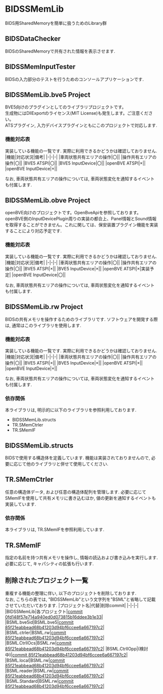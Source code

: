 # BIDSSMemLib
BIDS用SharedMemoryを簡単に扱うためのLibrary群


## BIDSDataChecker
BIDSのSharedMemoryで共有された情報を表示させます.


## BIDSSMemInputTester
BIDSの入力部分のテストを行うためのコンソールアプリケーションです.


## BIDSSMemLib.bve5 Project
BVE5向けのプラグインとしてのライブラリプロジェクトです。  
生成物にはDllExportのライセンス(MIT License)も発生します。ご注意ください。  
ATSプラグイン, 入力デバイスプラグインともにこのプロジェクトで対応します.
### 機能対応表
実装している機能の一覧です.  実際に利用できるかどうかは確認しておりません.
|機能|対応状況|備考|
|-|-|-|
|車両状態共有エリアの操作|〇||
|操作共有エリアの操作|〇||
|BVE5 ATSPI|〇||
|BVE5 InputDevice|〇||
|openBVE ATSPI|×||
|openBVE InputDevice|×||

なお, 車両状態共有エリアの操作については, 車両状態変化を通知するイベントも付属します.


## BIDSSMemLib.obve Project
openBVE向けのプロジェクトです。OpenBveApiを参照しております。  
openBVE側のInputDevicePlugin周りの実装の都合上、Panel情報とSound情報を取得することができません。これに関しては、保安装置プラグイン機能を実装することにより対応予定です.
### 機能対応表
実装している機能の一覧です.  実際に利用できるかどうかは確認しておりません.
|機能|対応状況|備考|
|-|-|-|
|車両状態共有エリアの操作|〇||
|操作共有エリアの操作|〇||
|BVE5 ATSPI|×||
|BVE5 InputDevice|×||
|openBVE ATSPI|×|実装予定|
|openBVE InputDevice|〇||

なお, 車両状態共有エリアの操作については, 車両状態変化を通知するイベントも付属します.


## BIDSSMemLib.rw Project
BIDSの共有メモリを操作するためのライブラリです.  ソフトウェアを開発する際は, 通常はこのライブラリを使用します.
### 機能対応表
実装している機能の一覧です.  実際に利用できるかどうかは確認しておりません.
|機能|対応状況|備考|
|-|-|-|
|車両状態共有エリアの操作|〇||
|操作共有エリアの操作|〇||
|BVE5 ATSPI|×||
|BVE5 InputDevice|×||
|openBVE ATSPI|×||
|openBVE InputDevice|×||

なお, 車両状態共有エリアの操作については, 車両状態変化を通知するイベントも付属します.
### 依存関係
本ライブラリは, 明示的に以下のライブラリを参照利用しております.
- BIDSSMemLib.structs
- TR.SMemCtrler
- TR.SMemIF


## BIDSSMemLib.structs
BIDSで使用する構造体を定義しています.  機能は実装されておりませんので, 必要に応じて他のライブラリと併せて使用してください.


## TR.SMemCtrler
任意の構造体データ, および任意の構造体配列を管理します.  必要に応じてSMemIFを使用して共有メモリに書き込むほか, 値の更新を通知するイベントも実装しています.
### 依存関係
本ライブラリは, TR.SMemIFを参照利用しています.


## TR.SMemIF
指定の名前を持つ共有メモリを操作し, 情報の読込および書き込みを実行します.  必要に応じて, キャパシティの拡張も行います.


## 削除されたプロジェクト一覧
重複する機能の整理に伴い, 以下のプロジェクトを削除しております.  
なお, こちらの表では, "BIDSSMemLib"という文字列を"BSML"と省略して記載させていただいております.
|プロジェクト名|代替|削除commit|
|-|-|-|
|BIDSSMemLib|各プロジェクト|[commit 0fd148f57e714a940ed0d073815b16ddee3b1e33](/TetsuOtter/BIDSSMemLib/commit/0fd148f57e714a940ed0d073815b16ddee3b1e33)|
|BSML.bve5id|BSML.bve5|[commit 85f21eabbead68b41203d94bf6ccee6a667197c2](/TetsuOtter/BIDSSMemLib/commit/85f21eabbead68b41203d94bf6ccee6a667197c2)|
|BSML.ctrler|BSML.rw|[commit 85f21eabbead68b41203d94bf6ccee6a667197c2](/TetsuOtter/BIDSSMemLib/commit/85f21eabbead68b41203d94bf6ccee6a667197c2)|
|BSML.CtrlIOcs|BSML.rw|[commit 85f21eabbead68b41203d94bf6ccee6a667197c2](/TetsuOtter/BIDSSMemLib/commit/85f21eabbead68b41203d94bf6ccee6a667197c2)|
|BSML.CtrlIOpp|(検討中)|[commit 85f21eabbead68b41203d94bf6ccee6a667197c2](/TetsuOtter/BIDSSMemLib/commit/85f21eabbead68b41203d94bf6ccee6a667197c2)|
|BSML.local|BSML.rw|[commit 85f21eabbead68b41203d94bf6ccee6a667197c2](/TetsuOtter/BIDSSMemLib/commit/85f21eabbead68b41203d94bf6ccee6a667197c2)|
|BSML.reader|BSML.rw|[commit 85f21eabbead68b41203d94bf6ccee6a667197c2](/TetsuOtter/BIDSSMemLib/commit/85f21eabbead68b41203d94bf6ccee6a667197c2)|
|BSML.Standard|BSML.rw|[commit 85f21eabbead68b41203d94bf6ccee6a667197c2](/TetsuOtter/BIDSSMemLib/commit/85f21eabbead68b41203d94bf6ccee6a667197c2)|

